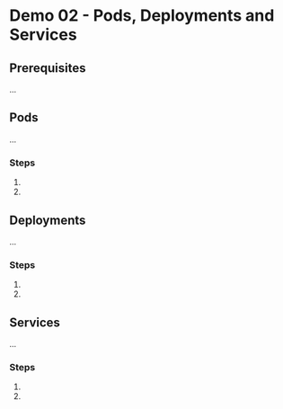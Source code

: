 # Demo 02 - Pods, Deployments and Services

## Prerequisites
...

## Pods
...

### Steps

1. 
2. 

## Deployments
...

### Steps

1. 
2.

## Services
...

### Steps

1. 
2. 

 